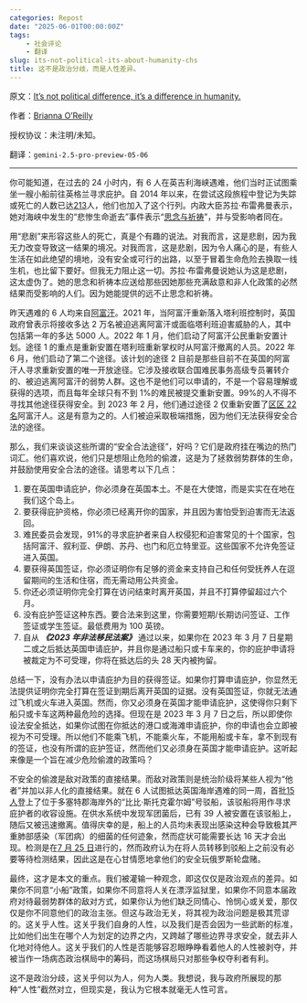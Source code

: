 ```yaml
---
categories: Repost
date: "2025-06-01T00:00:00Z"
tags:
    - 社会评论
    - 翻译
slug: its-not-political-its-about-humanity-chs
title: 这不是政治分歧，而是人性差异。
---
```


原文：[It’s not political difference, it’s a difference in humanity.](https://www.theblackproject.net/opinion-resources/its-not-political-its-about-humanity)

作者：[Brianna O’Reilly](https://www.theblackproject.net/opinion-resources?author=616da12f7032c9314925980f)

授权协议：未注明/未知。

翻译：`gemini-2.5-pro-preview-05-06`

---

你可能知道，在过去的 24 小时内，有 6 人在英吉利海峡遇难，他们当时正试图乘坐一艘小船前往英格兰寻求庇护。自 2014 年以来，在尝试这段旅程中登记为失踪或死亡的人数已达[213](https://missingmigrants.iom.int/region/europe?incident_date%5Bmax%5D=&incident_date%5Bmin%5D=®ion_incident=All&route=All)人，他们也加入了这个行列。内政大臣苏拉·布雷弗曼表示，她对海峡中发生的“悲惨生命逝去”事件表示“[思念与祈祷](https://twitter.com/SuellaBraverman/status/1690315508841689088?s=20)”，并与受影响者同在。

用“悲剧”来形容这些人的死亡，真是个有趣的说法。对我而言，这是悲剧，因为我无力改变导致这一结果的境况。对我而言，这是悲剧，因为令人痛心的是，有些人生活在如此绝望的境地，没有安全或可行的出路，以至于冒着生命危险去换取一线生机，也比留下要好。但我无力阻止这一切。苏拉·布雷弗曼说她认为这是悲剧，这太虚伪了。她的思念和祈祷本应送给那些因她那些充满敌意和非人化政策的必然结果而受影响的人们。因为她能提供的远不止思念和祈祷。

昨天遇难的 6 人均来自[阿富汗](https://uk.news.yahoo.com/french-police-investigate-channel-shipwreck-134059870.html)。2021 年，当阿富汗重新落入塔利班控制时，英国政府曾表示将接收多达 2 万名被迫逃离阿富汗或面临塔利班迫害威胁的人，其中包括第一年的多达 5000 人。2022 年 1 月，他们启动了阿富汗公民重新安置计划。途径 1 的重点是重新安置在塔利班重新掌权时从阿富汗撤离的人员。2022 年 6 月，他们启动了第二个途径。该计划的途径 2 目前是那些目前不在英国的阿富汗人寻求重新安置的唯一开放途径。它涉及接收联合国难民事务高级专员署转介的、被迫逃离阿富汗的弱势人群。这也不是他们可以申请的，不是一个容易理解或获得的选项，而且每年全球只有不到 1%的难民被提交重新安置。99%的人不得不寻找其他途径获得安全。到 2023 年 2 月，他们通过途径 2 仅重新安置了[区区 22 名](https://www.theguardian.com/uk-news/2023/feb/23/only-22-afghans-resettled-in-uk-scheme-vulnerable-refugees-small-boats-channel)阿富汗人。这是有意为之的。人们被迫采取极端措施，因为他们无法获得安全合法的途径。

那么，我们来谈谈这些所谓的“安全合法途径”，好吗？它们是政府挂在嘴边的热门词汇。他们喜欢说，他们只是想阻止危险的偷渡，这是为了拯救弱势群体的生命，并鼓励使用安全合法的途径。请思考以下几点：

1.  要在英国申请庇护，你必须身在英国本土。不是在大使馆，而是实实在在地在我们这个岛上。
2.  要获得庇护资格，你必须已经离开你的国家，并且因为害怕受到迫害而无法返回。
3.  难民委员会发现，91%的寻求庇护者来自人权侵犯和迫害常见的十个国家，包括阿富汗、叙利亚、伊朗、苏丹、也门和厄立特里亚。这些国家不允许免签证进入英国。
4.  要获得英国签证，你必须证明你有足够的资金来支持自己和任何受抚养人在逗留期间的生活和住宿，而无需动用公共资金。
5.  你还必须证明你完全打算在访问结束时离开英国，并且不打算停留超过六个月。
6.  没有庇护签证这种东西。要合法来到这里，你需要短期/长期访问签证、工作签证或学生签证。最低费用为 100 英镑。
7.  自从 **_《2023 年非法移民法案》_** 通过以来，如果你在 2023 年 3 月 7 日星期二或之后抵达英国申请庇护，并且你是通过船只或卡车来的，你的庇护申请将被裁定为不可受理，你将在抵达后的头 28 天内被拘留。

总结一下，没有办法以申请庇护为目的获得签证。如果你打算申请庇护，你显然无法提供证明你完全打算在签证到期后离开英国的证据。没有英国签证，你就无法通过飞机或火车进入英国。然而，你又必须身在英国才能申请庇护，这使得你只剩下船只或卡车这两种最危险的选择。但现在是 2023 年 3 月 7 日之后，所以即使你设法安全抵达，如果你试图在你抵达的港口或海滩申请庇护，你的申请也会立即被视为不可受理。所以他们不能乘飞机，不能乘火车，不能用船或卡车，拿不到现有的签证，也没有所谓的庇护签证，然而他们又必须身在英国才能申请庇护。这听起来像是一个旨在减少危险偷渡的政策吗？

不安全的偷渡是敌对政策的直接结果。而敌对政策则是统治阶级将某些人视为“他者”并加以非人化的直接结果。就在 6 人试图抵达英国海岸遇难的同一周，首批[15 人](https://news.sky.com/story/first-15-asylum-seekers-moved-onto-bibby-stockholm-barge-12935384)登上了位于多塞特郡海岸外的“比比·斯托克霍尔姆”号驳船，该驳船将用作寻求庇护者的收容设施。在供水系统中发现军团菌后，已有 39 人被安置在该驳船上，随后又被迅速撤离。值得庆幸的是，船上的人员均未表现出感染这种会导致极其严重肺部感染（军团病）的细菌的任何迹象，然而症状可能需要长达 16 天才会出现。检测是在[7 月 25 日](https://news.sky.com/story/bibby-stockholm-fiasco-shows-how-far-rishi-sunak-has-to-go-to-deliver-on-boats-promise-12937900)进行的，然而政府认为在将人员转移到驳船上之前没有必要等待检测结果，因此这是在心甘情愿地拿他们的安全玩俄罗斯轮盘赌。

最终，这才是本文的重点。我们被灌输一种观念，即这仅仅是政治观点的差异。如果你不同意“小船”政策，如果你不同意将人关在漂浮监狱里，如果你不同意本届政府对待最弱势群体的敌对方式，如果你认为他们缺乏同情心、怜悯心或关爱，那仅仅是你不同意他们的政治主张。但这与政治无关，将其视为政治问题是极其荒谬的。这关乎人性。这关乎我们自身的人性，以及我们是否会因为一些武断的标准，比如他们出生在哪个人为划定的边界之内，又跨越了哪些边界寻求安全，就去非人化地对待他人。这关乎我们的人性是否能够容忍眼睁睁看着他人的人性被剥夺，并被当作一场病态政治棋局中的筹码，而这场棋局只对那些争权夺利者有利。

这不是政治分歧，这关乎何以为人，何为人类。我想说，我与政府所展现的那种“人性”截然对立，但现实是，我认为它根本就毫无人性可言。
